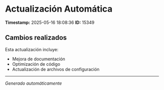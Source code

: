 # Actualización Automática

**Timestamp:** 2025-05-16 18:08:36
**ID:** 15349

## Cambios realizados

Esta actualización incluye:
- Mejora de documentación
- Optimización de código
- Actualización de archivos de configuración

---
*Generado automáticamente*
